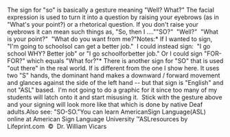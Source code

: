 The sign for "so" is basically a gesture meaning "Well? 
			What?" The facial expression is used to turn it into a question by 
			raising your eyebrows (as in "What's your point?) or a rhetorical 
			question. If you don't raise your eyebrows it can mean such things 
			as, "So, then I ....""SO?"  "Well?"  "What is your
  point?"  "What do you want from me?"Notes:* If I wanted to sign, "I'm going to schoolsoI can get a
  better job."  I could instead sign:  "I go school WHY?
  Better job" or "I go schoolforbetter job." Or I could 
	sign "FOR-FOR?" which equals "What for?"* There is another sign for "SO" that is used "out 
			there" in the real world. If is different from the one I show here. 
			It uses two "S" hands, the dominant hand makes a downward / forward 
	movement and glances against the side of the left hand --
  but that sign is "English" and not "ASL" based.  I'm 
			not going to do a graphic for it since too many of my students will 
			latch onto it and start misusing it.  Stick with the gesture 
			above and your signing will look more like that which is done by 
			native Deaf adults.Also see: "SO-SO."You can learn 
		AmericanSign 
		Language(ASL) online at American Sign Language University ™ASLresources by Lifeprint.com  ©  Dr. William Vicars
